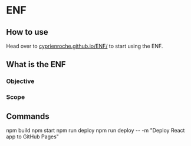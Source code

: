 # ENF

## How to use

Head over to [cyprienroche.github.io/ENF/](https://cyprienroche.github.io/ENF/) to start using the ENF.

## What is the ENF

### Objective

### Scope

## Commands
npm build
npm start
npm run deploy
npm run deploy -- -m "Deploy React app to GitHub Pages"

